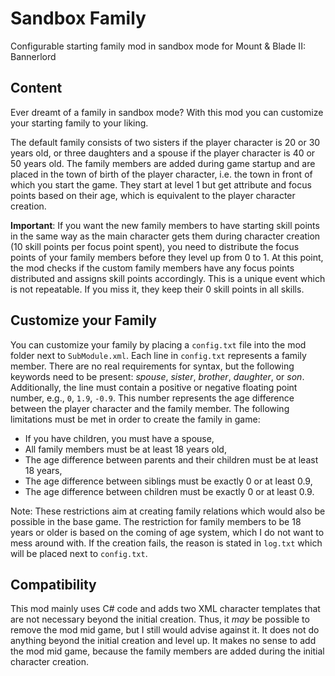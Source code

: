 # Sandbox Family
Configurable starting family mod in sandbox mode for Mount &amp; Blade II: Bannerlord

## Content
Ever dreamt of a family in sandbox mode? With this mod you can customize your starting family to your liking.

The default family consists of two sisters if the player character is 20 or 30 years old, or three daughters and a spouse if the player character is 40 or 50 years old. The family members are added during game startup and are placed in the town of birth of the player character, i.e. the town in front of which you start the game. They start at level 1 but get attribute and focus points based on their age, which is equivalent to the player character creation.

**Important**: If you want the new family members to have starting skill points in the same way as the main character gets them during character creation (10 skill points per focus point spent), you need to distribute the focus points of your family members before they level up from 0 to 1. At this point, the mod checks if the custom family members have any focus points distributed and assigns skill points accordingly. This is a unique event which is not repeatable. If you miss it, they keep their 0 skill points in all skills.

## Customize your Family
You can customize your family by placing a `config.txt` file into the mod folder next to `SubModule.xml`. Each line in `config.txt` represents a family member. There are no real requirements for syntax, but the following keywords need to be present: *spouse*, *sister*, *brother*, *daughter*, or *son*. Additionally, the line must contain a positive or negative floating point number, e.g., `0`, `1.9`, `-0.9`. This number represents the age difference between the player character and the family member. The following limitations must be met in order to create the family in game:
* If you have children, you must have a spouse,
* All family members must be at least 18 years old,
* The age difference between parents and their children must be at least 18 years,
* The age difference between siblings must be exactly 0 or at least 0.9,
* The age difference between children must be exactly 0 or at least 0.9.

Note: These restrictions aim at creating family relations which would also be possible in the base game. The restriction for family members to be 18 years or older is based on the coming of age system, which I do not want to mess around with. If the creation fails, the reason is stated in `log.txt` which will be placed next to `config.txt`.

## Compatibility
This mod mainly uses C# code and adds two XML character templates that are not necessary beyond the initial creation. Thus, it *may* be possible to remove the mod mid game, but I still would advise against it. It does not do anything beyond the initial creation and level up. It makes no sense to add the mod mid game, because the family members are added during the initial character creation.
